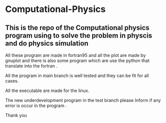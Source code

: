 # Computational-Physics

This is the repo of the Computational physics program using to solve the problem in physcis and do physics simulation 
---
All these program are made in fortran95 and all the plot are made by gnuplot and there is also some program which are 
use the python that translate into the fortran .

All the program in main branch is well tested and they can be fit for all cases.

All the executable are made for the linux.

The new underdevelopment program in the test branch 
please Inform if any error is occur in the program .

Thank you 
